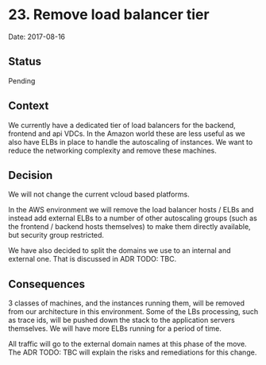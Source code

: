 # 23. Remove load balancer tier

Date: 2017-08-16

## Status

Pending

## Context

We currently have a dedicated tier of load balancers for the backend, frontend and api
VDCs. In the Amazon world these are less useful as we also have ELBs in place to handle
the autoscaling of instances. We want to reduce the networking complexity and remove these machines.

## Decision

We will not change the current vcloud based platforms.

In the AWS environment we will remove the load balancer hosts / ELBs and instead add external
ELBs to a number of other autoscaling groups (such as the frontend / backend hosts themselves) 
to make them directly available, but security group restricted.

We have also decided to split the domains we use to an internal and external one. That
is discussed in ADR TODO: TBC.

## Consequences

3 classes of machines, and the instances running them, will be removed from our architecture
in this environment. Some of the LBs processing, such as trace ids, will be pushed down
the stack to the application servers themselves. We will have more ELBs running for a period of time.

All traffic will go to the external domain names at this phase of the move. The ADR TODO: TBC will
explain the risks and remediations for this change.
